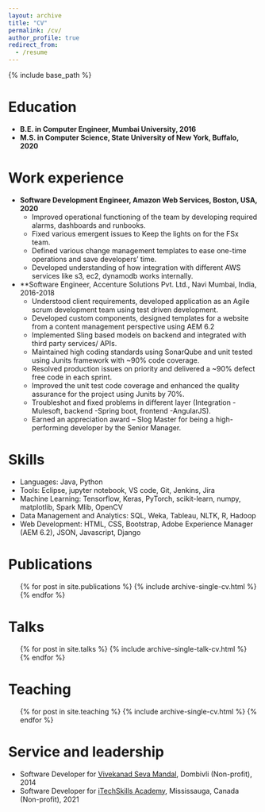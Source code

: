 ```yaml
---
layout: archive
title: "CV"
permalink: /cv/
author_profile: true
redirect_from:
  - /resume
---
```


{% include base_path %}

Education
======
* **B.E. in Computer Engineer, Mumbai University, 2016**
* **M.S. in Computer Science, State University of New York, Buffalo, 2020**

Work experience
======
* **Software Development Engineer, Amazon Web Services, Boston, USA, 2020**
  * Improved operational functioning of the team by developing required alarms, dashboards and runbooks.
  * Fixed various emergent issues to Keep the lights on for the FSx team.
  * Defined various change management templates to ease one-time operations and save developers’ time.
  * Developed understanding of how integration with different AWS services like s3, ec2, dynamodb works internally.
* **Software Engineer, Accenture Solutions Pvt. Ltd.,  Navi Mumbai, India, 2016-2018
  * Understood client requirements, developed application as an Agile scrum development team using test driven development.
  * Developed custom components, designed templates for a website from a content management perspective using AEM 6.2
  * Implemented Sling based models on backend and integrated with third party services/ APIs.
  * Maintained high coding standards using SonarQube and unit tested using Junits framework with ~90% code coverage.
  * Resolved production issues on priority and delivered a ~90% defect free code in each sprint.
  * Improved the unit test code coverage and enhanced the quality assurance for the project using Junits by 70%.
  * Troubleshot and fixed problems in different layer (Integration -Mulesoft, backend -Spring boot, frontend -AngularJS).
  * Earned an appreciation award – Slog Master for being a high-performing developer by the Senior Manager. 

Skills
======
* Languages: Java, Python 
* Tools: Eclipse, jupyter notebook, VS code, Git, Jenkins, Jira
* Machine Learning: Tensorflow, Keras, PyTorch, scikit-learn, numpy, matplotlib, Spark Mlib, OpenCV 
* Data Management and Analytics: SQL, Weka, Tableau, NLTK, R, Hadoop
* Web Development: HTML, CSS, Bootstrap, Adobe Experience Manager (AEM 6.2), JSON, Javascript, Django

Publications
======
  <ul>{% for post in site.publications %}
    {% include archive-single-cv.html %}
  {% endfor %}</ul>
  
Talks
======
  <ul>{% for post in site.talks %}
    {% include archive-single-talk-cv.html %}
  {% endfor %}</ul>
  
Teaching
======
  <ul>{% for post in site.teaching %}
    {% include archive-single-cv.html %}
  {% endfor %}</ul>
  
Service and leadership
======
* Software Developer for [Vivekanad Seva Mandal](https://www.vsmandal.org/), Dombivli (Non-profit), 2014
* Software Developer for [iTechSkills Academy](https://itechskills.ca/), Mississauga, Canada (Non-profit), 2021
